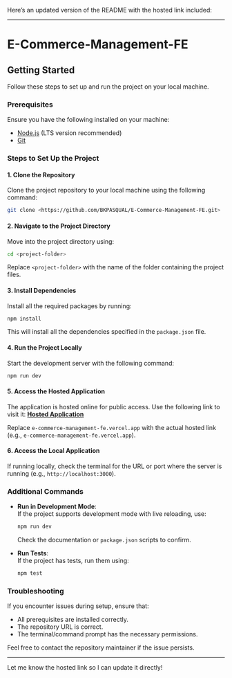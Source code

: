 Here’s an updated version of the README with the hosted link included:

---

# E-Commerce-Management-FE

## Getting Started

Follow these steps to set up and run the project on your local machine.

### Prerequisites

Ensure you have the following installed on your machine:

- [Node.js](https://nodejs.org/) (LTS version recommended)
- [Git](https://git-scm.com/)

### Steps to Set Up the Project

#### 1. Clone the Repository
Clone the project repository to your local machine using the following command:
```bash
git clone <https://github.com/BKPASQUAL/E-Commerce-Management-FE.git>
```

#### 2. Navigate to the Project Directory
Move into the project directory using:
```bash
cd <project-folder>
```
Replace `<project-folder>` with the name of the folder containing the project files.

#### 3. Install Dependencies
Install all the required packages by running:
```bash
npm install
```
This will install all the dependencies specified in the `package.json` file.

#### 4. Run the Project Locally
Start the development server with the following command:
```bash
npm run dev
```

#### 5. Access the Hosted Application
The application is hosted online for public access. Use the following link to visit it:
[**Hosted Application**](https://e-commerce-management-fe.vercel.app)

Replace `e-commerce-management-fe.vercel.app` with the actual hosted link (e.g., `e-commerce-management-fe.vercel.app`).

#### 6. Access the Local Application
If running locally, check the terminal for the URL or port where the server is running (e.g., `http://localhost:3000`).

### Additional Commands

- **Run in Development Mode**:  
  If the project supports development mode with live reloading, use:
  ```bash
  npm run dev
  ```
  Check the documentation or `package.json` scripts to confirm.

- **Run Tests**:  
  If the project has tests, run them using:
  ```bash
  npm test
  ```

### Troubleshooting

If you encounter issues during setup, ensure that:

- All prerequisites are installed correctly.
- The repository URL is correct.
- The terminal/command prompt has the necessary permissions.

Feel free to contact the repository maintainer if the issue persists.

---

Let me know the hosted link so I can update it directly!
